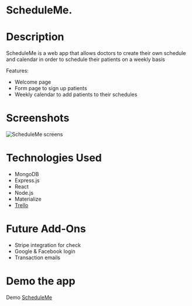 # ScheduleMe.

# Description
ScheduleMe is a web app that allows doctors to create their own schedule and calendar in order to schedule their patients on a weekly basis

Features:
- Welcome page
- Form page to sign up patients
- Weekly calendar to add patients to their schedules


# Screenshots
![ScheduleMe screens](https://s3-us-west-1.amazonaws.com/paperclipp/users/images/000/000/001/original/scheduleme.gif)

# Technologies Used
- MongoDB
- Express.js
- React
- Node.js
- Materialize
- [Trello](https://trello.com/b/Ke66GJTk/scheduleme)

# Future Add-Ons
- Stripe integration for check
- Google & Facebook login
- Transaction emails

# Demo the app
Demo [ScheduleMe](https://schedule-mee.herokuapp.com/)
